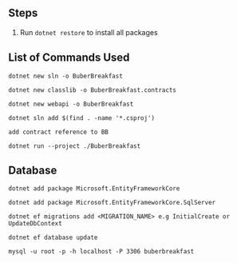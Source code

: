  ## Steps
 1. Run `dotnet restore` to install all packages
 
 ## List of Commands Used
 ```
 dotnet new sln -o BuberBreakfast 
 
 dotnet new classlib -o BuberBreakfast.contracts
 
 dotnet new webapi -o BuberBreakfast

 dotnet sln add $(find . -name '*.csproj')

 add contract reference to BB

 dotnet run --project ./BuberBreakfast
 ```


 ## Database   
```
dotnet add package Microsoft.EntityFrameworkCore

dotnet add package Microsoft.EntityFrameworkCore.SqlServer

dotnet ef migrations add <MIGRATION_NAME> e.g InitialCreate or UpdateDbContext

dotnet ef database update

mysql -u root -p -h localhost -P 3306 buberbreakfast
```